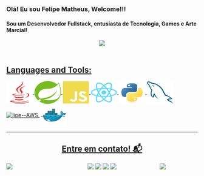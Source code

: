 ### Olá! Eu sou Felipe Matheus, Welcome!!!

<h4>Sou um Desenvolvedor Fullstack, entusiasta de Tecnologia, Games e Arte Marcial! </h4>


<div align="center">
  
  <a href="https://github.com/felipematheus1337">

 
  <img height="180em" src="https://github-readme-stats.vercel.app/api/top-langs/?username=felipematheus1337&layout=compact&langs_count=7&theme=gotham"/>
</div>
  


  <div style="display: inline_block"><br>
  <p><h2>Languages and Tools:</h2></p>
  <img align="center" alt="lipe-Js" height="60" width="70" src="https://raw.githubusercontent.com/devicons/devicon/master/icons/java/java-plain.svg">
  <img align="center" alt="lipe--CSS" height="60" width="70" src="https://raw.githubusercontent.com/devicons/devicon/master/icons/spring/spring-original.svg">
  <img align="center" alt="lipe-Js" height="60" width="70" src="https://raw.githubusercontent.com/devicons/devicon/master/icons/javascript/javascript-plain.svg">
  <img align="center" alt="lipe--React" height="60" width="70" src="https://raw.githubusercontent.com/devicons/devicon/master/icons/react/react-original.svg">
  <img align="center" alt="lipe-Js" height="60" width="70" src="https://raw.githubusercontent.com/devicons/devicon/master/icons/python/python-original.svg">
  <img align="center" alt="lipe--CSS" height="60" width="70" src="https://raw.githubusercontent.com/devicons/devicon/master/icons/mysql/mysql-original.svg">
  <img align="center" alt="lipe--AWS" height="60" width="70" src="https://upload.wikimedia.org/wikipedia/commons/5/5c/AWS_Simple_Icons_AWS_Cloud.svg">
  <img align="center" alt="lipe--CSS" height="60" width="70" src="https://raw.githubusercontent.com/devicons/devicon/master/icons/docker/docker-original.svg">
      


</div>

  <div>
     <hr>
  </div>

<h2 title="Contato" align="center">Entre em contato! 📬 </h2>

<div align="center"> 
<img align='right' src='https://img1.picmix.com/output/stamp/normal/8/6/5/6/1756568_c4174.gif' width='100px'>
<img align='left' src='http://31.media.tumblr.com/tumblr_mdjdhmnIPJ1r6x1zlo1_400.gif' width='100px'>
  <a title="E-mail" href="mailto:lipehbr@gmail.com"><img src="https://img.shields.io/badge/Gmail-D14836?style=for-the-badge&logo=gmail&logoColor=white" target="_blank"></a>
  <a title="LinkedIn" href="https://www.linkedin.com/in/felipe-matheus-34232b162/" target="_blank"><img src="https://img.shields.io/badge/-LinkedIn-%230077B5?style=for-the-badge&logo=linkedin&logoColor=white"></a>
  <a title="Twitter" href="https://twitter.com/felipemath73" target="_blank"><img src="https://img.shields.io/badge/Twitter-1DA1F2?style=for-the-badge&logo=twitter&logoColor=white" target="_blank"></a> 
  <a title="Telegram" href="https://t.me/felipem1337" target="_blank"><img src="https://img.shields.io/badge/Telegram-2CA5E0?style=for-the-badge&logo=telegram&logoColor=white" target="_blank"></a> 
</p>


 
</div>
 



